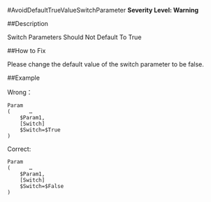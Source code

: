 #AvoidDefaultTrueValueSwitchParameter 
**Severity Level: Warning**


##Description

Switch Parameters Should Not Default To True


##How to Fix

Please change the default value of the switch parameter to be false.

##Example

Wrong：    

    Param
    (      …
        $Param1,
        [Switch]
        $Switch=$True
    )

Correct:    

    Param
    (      …
        $Param1,
        [Switch]
        $Switch=$False
    )
